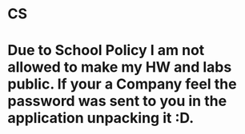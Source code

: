 # CS
# Due to School Policy I am not allowed to make my HW and labs public. If your a Company feel the password was sent to you in the application unpacking it :D.
